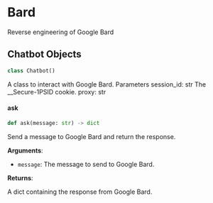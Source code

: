 <a id="Bard"></a>

# Bard

Reverse engineering of Google Bard

<a id="Bard.Chatbot"></a>

## Chatbot Objects

```python
class Chatbot()
```

A class to interact with Google Bard.
Parameters
    session_id: str
        The __Secure-1PSID cookie.
    proxy: str

<a id="Bard.Chatbot.ask"></a>

#### ask

```python
def ask(message: str) -> dict
```

Send a message to Google Bard and return the response.

**Arguments**:

- `message`: The message to send to Google Bard.

**Returns**:

A dict containing the response from Google Bard.

